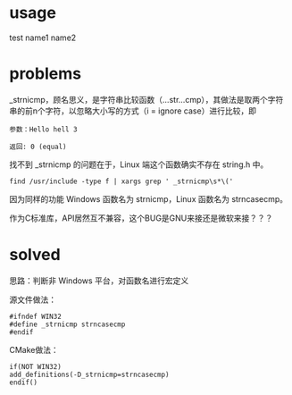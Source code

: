# usage

test name1 name2

# problems

_strnicmp，顾名思义，是字符串比较函数（…str…cmp），其做法是取两个字符串的前n个字符，以忽略大小写的方式（i = ignore case）进行比较，即

```
参数：Hello hell 3

返回: 0 (equal)
```

找不到 _strnicmp 的问题在于，Linux 端这个函数确实不存在 string.h 中。

```
find /usr/include -type f | xargs grep ' _strnicmp\s*\('
```

因为同样的功能 Windows 函数名为 strnicmp，Linux 函数名为 strncasecmp。

作为C标准库，API居然互不兼容，这个BUG是GNU来接还是微软来接？？？

# solved

思路：判断非 Windows 平台，对函数名进行宏定义

源文件做法：

```
#ifndef WIN32
#define _strnicmp strncasecmp
#endif
```

CMake做法：

```
if(NOT WIN32)
add_definitions(-D_strnicmp=strncasecmp)
endif()
```
